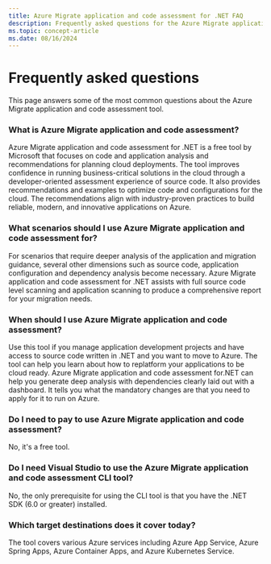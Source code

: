 ```yaml
---
title: Azure Migrate application and code assessment for .NET FAQ
description: Frequently asked questions for the Azure Migrate application and code assessment for .NET
ms.topic: concept-article
ms.date: 08/16/2024
---
```


# Frequently asked questions

This page answers some of the most common questions about the Azure Migrate application and code assessment tool.

### What is Azure Migrate application and code assessment?

Azure Migrate application and code assessment for .NET is a free tool by Microsoft that focuses on code and application analysis and recommendations for planning cloud deployments. The tool improves confidence in running business-critical solutions in the cloud through a developer-oriented assessment experience of source code. It also provides recommendations and examples to optimize code and configurations for the cloud. The recommendations align with industry-proven practices to build reliable, modern, and innovative applications on Azure.

### What scenarios should I use Azure Migrate application and code assessment for?

For scenarios that require deeper analysis of the application and migration guidance, several other dimensions such as source code, application configuration and dependency analysis become necessary. Azure Migrate application and code assessment for .NET assists with full source code level scanning and application scanning to produce a comprehensive report for your migration needs.

### When should I use Azure Migrate application and code assessment?

Use this tool if you manage application development projects and have access to source code written in .NET and you want to move to Azure. The tool can help you learn about how to replatform your applications to be cloud ready. Azure Migrate application and code assessment for.NET can help you generate deep analysis with dependencies clearly laid out with a dashboard. It tells you what the mandatory changes are that you need to apply for it to run on Azure.

### Do I need to pay to use Azure Migrate application and code assessment?

No, it's a free tool.

### Do I need Visual Studio to use the Azure Migrate application and code assessment CLI tool?

No, the only prerequisite for using the CLI tool is that you have the .NET SDK (6.0 or greater) installed.

### Which target destinations does it cover today?

The tool covers various Azure services including Azure App Service, Azure Spring Apps, Azure Container Apps, and Azure Kubernetes Service.
